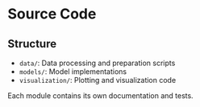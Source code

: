 # Source Code

## Structure
- `data/`: Data processing and preparation scripts
- `models/`: Model implementations
- `visualization/`: Plotting and visualization code

Each module contains its own documentation and tests.